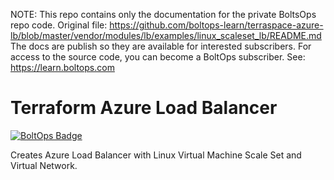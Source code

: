 <!-- note marker start -->
NOTE: This repo contains only the documentation for the private BoltsOps repo code.
Original file: https://github.com/boltops-learn/terraspace-azure-lb/blob/master/vendor/modules/lb/examples/linux_scaleset_lb/README.md
The docs are publish so they are available for interested subscribers.
For access to the source code, you can become a BoltOps subscriber.
See: https://learn.boltops.com

<!-- note marker end -->

# Terraform Azure Load Balancer

[![BoltOps Badge](https://img.boltops.com/boltops/badges/boltops-badge.png)](https://www.boltops.com)

Creates Azure Load Balancer with Linux Virtual Machine Scale Set and Virtual Network.

